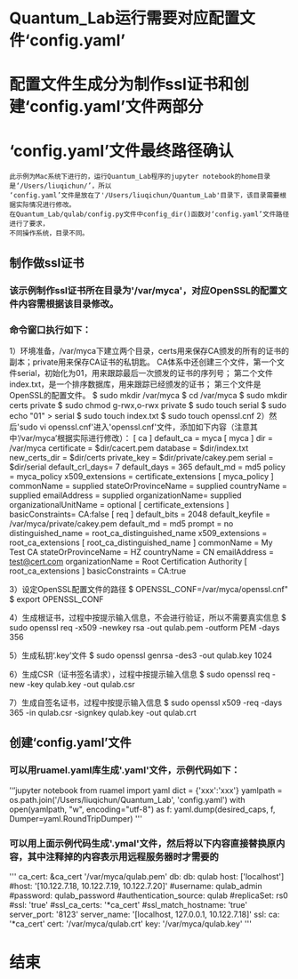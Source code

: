 # Quantum_Lab运行需要对应配置文件‘config.yaml’

# 配置文件生成分为制作ssl证书和创建‘config.yaml’文件两部分

# ‘config.yaml’文件最终路径确认
    此示例为Mac系统下进行的，运行Quantum_Lab程序的jupyter notebook的home目录是‘/Users/liuqichun/’，所以
    ‘config.yaml’文件是放在了'/Users/liuqichun/Quantum_Lab'目录下，该目录需要根据实际情况进行修改。
    在Quantum_Lab/qulab/config.py文件中config_dir()函数对‘config.yaml’文件路径进行了要求，
    不同操作系统，目录不同。



## 制作做ssl证书

### 该示例制作ssl证书所在目录为'/var/myca'，对应OpenSSL的配置文件内容需根据该目录修改。
### 命令窗口执行如下：
1）环境准备，/var/myca下建立两个目录，certs用来保存CA颁发的所有的证书的副本；private用来保存CA证书的私钥匙。
  CA体系中还创建三个文件，第一个文件serial，初始化为01，用来跟踪最后一次颁发的证书的序列号；
  第二个文件index.txt，是一个排序数据库，用来跟踪已经颁发的证书；
  第三个文件是OpenSSL的配置文件。
  $ sudo mkdir /var/myca
  $ cd /var/myca
  $ sudo mkdir certs private
  $ sudo chmod g-rwx,o-rwx private
  $ sudo touch serial
  $ sudo echo "01" > serial
  $ sudo touch index.txt
  $ sudo touch openssl.cnf
2）然后'sudo vi openssl.cnf'进入'openssl.cnf'文件，添加如下内容（注意其中‘/var/myca’根据实际进行修改）：
[ ca ]
default_ca = myca
[ myca ]
dir = /var/myca
certificate = $dir/cacert.pem
database = $dir/index.txt
new_certs_dir = $dir/certs
private_key = $dir/private/cakey.pem
serial = $dir/serial
default_crl_days= 7
default_days = 365
default_md = md5
policy = myca_policy
x509_extensions = certificate_extensions
[ myca_policy ]
commonName = supplied
stateOrProvinceName = supplied
countryName = supplied
emailAddress = supplied
organizationName= supplied
organizationalUnitName = optional
[ certificate_extensions ]
basicConstraints= CA:false
[ req ]
default_bits = 2048
default_keyfile = /var/myca/private/cakey.pem
default_md = md5
prompt = no
distinguished_name = root_ca_distinguished_name
x509_extensions = root_ca_extensions
[ root_ca_distinguished_name ]
commonName = My Test CA
stateOrProvinceName = HZ
countryName = CN
emailAddress = test@cert.com 
organizationName = Root Certification Authority
[ root_ca_extensions ]
basicConstraints = CA:true

3）设定OpenSSL配置文件的路径
  $ OPENSSL_CONF=/var/myca/openssl.cnf"
  $ export OPENSSL_CONF

4）生成根证书，过程中按提示输入信息，不会进行验证，所以不需要真实信息
  $ sudo openssl req -x509 -newkey rsa -out qulab.pem -outform PEM -days 356
  
5）生成私钥‘.key’文件
  $ sudo openssl genrsa -des3 -out qulab.key 1024
  
6）生成CSR（证书签名请求），过程中按提示输入信息
  $ sudo openssl req -new -key qulab.key -out qulab.csr

7）生成自签名证书，过程中按提示输入信息
  $ sudo openssl x509 -req -days 365 -in qulab.csr -signkey qulab.key -out qulab.crt



## 创建‘config.yaml’文件

### 可以用ruamel.yaml库生成'.yaml'文件，示例代码如下：
’‘’jupyter notebook
from ruamel import yaml
dict = {'xxx':'xxx'}
yamlpath = os.path.join('/Users/liuqichun/Quantum_Lab', 'config.yaml')
with open(yamlpath, "w", encoding="utf-8") as f:
    yaml.dump(desired_caps, f, Dumper=yaml.RoundTripDumper)
'''
### 可以用上面示例代码生成'.ymal'文件，然后将以下内容直接替换原内容，其中注释掉的内容表示用远程服务器时才需要的
'''
ca_cert: &ca_cert '/var/myca/qulab.pem'
db:
  db: qulab
  host: ['localhost']
  #host: '[10.122.7.18, 10.122.7.19, 10.122.7.20]'
  #username: qulab_admin
  #password: qulab_password
  #authentication_source: qulab
  #replicaSet: rs0
  #ssl: 'true'
  #ssl_ca_certs: '*ca_cert'
  #ssl_match_hostname: 'true'
server_port: '8123'
server_name: '[localhost, 127.0.0.1, 10.122.7.18]'
ssl:
  ca: '*ca_cert'
  cert: '/var/myca/qulab.crt' 
  key: '/var/myca/qulab.key'
'''

# 结束
